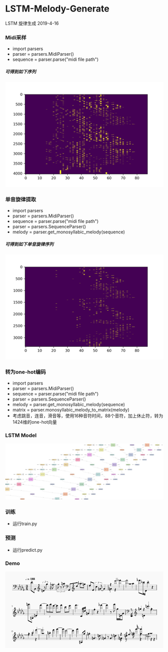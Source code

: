 # LSTM-Melody-Generate
LSTM 旋律生成 2019-4-16
### Midi采样
- import parsers
- parser = parsers.MidiParser()
- sequence = parser.parse("midi file path")
##### 可得到如下序列
![](./images/midi.png)
### 单音旋律提取
- import parsers
- parser = parsers.MidiParser()
- sequence = parser.parse("midi file path")
- parser = parsers.SequenceParser()
- melody = parser.get_monosyllabic_melody(sequence)
##### 可得到如下单音旋律序列
![](./images/melody.png)
### 转为one-hot编码
- import parsers
- parser = parsers.MidiParser()
- sequence = parser.parse("midi file path")
- parser = parsers.SequenceParser()
- melody = parser.get_monosyllabic_melody(sequence)
- matrix = parser.monosyllabic_melody_to_matrix(melody)
- 考虑跳音，连音，滑音等，使用16种音符时间，88个音符，加上休止符，转为1424维的one-hot向量
### LSTM Model
![](./images/LSTM.png)
### 训练
- 运行train.py
### 预测
- 运行predict.py
### Demo
![](./images/music.png)
